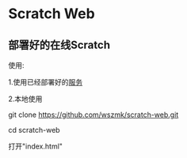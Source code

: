  # Scratch Web
  部署好的在线Scratch
--------------------------------------------------------
 使用:
 
 1.使用已经部署好的[服务](https://cmds.eu.org/)

 2.本地使用
 
 git clone https://github.com/wszmk/scratch-web.git


 cd scratch-web


 打开"index.html"
